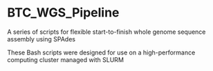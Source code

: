 # BTC_WGS_Pipeline
A series of scripts for flexible start-to-finish whole genome sequence assembly using SPAdes

These Bash scripts were designed for use on a high-performance computing cluster managed with SLURM
